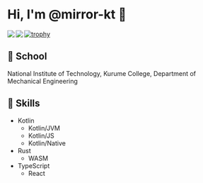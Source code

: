 # Hi, I'm @mirror-kt 🐶

<a href="https://github.com/anuraghazra/github-readme-stats">
  <img align="left" src="https://github-readme-stats.vercel.app/api?username=mirror-kt&count_private=true&show_icons=true&theme=onedark" />
</a>
<a href="https://github.com/anuraghazra/convoychat">
  <img align="left" src="https://github-readme-stats.vercel.app/api/top-langs/?username=mirror-kt&langs_count=3&theme=onedark" />
</a>

[![trophy](https://github-profile-trophy.vercel.app/?username=mirror-kt&theme=onedark)](https://github.com/ryo-ma/github-profile-trophy)

## 🏫 School
National Institute of Technology, Kurume College, Department of Mechanical Engineering

## 💪 Skills

* Kotlin
  * Kotlin/JVM
  * Kotlin/JS
  * Kotlin/Native
* Rust
  * WASM
* TypeScript
  * React

